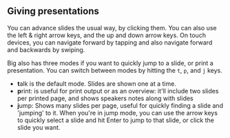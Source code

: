 ## Giving presentations

You can advance slides the usual way, by clicking them. You can also use the left & right arrow keys, and the up and down arrow keys. On touch devices, you can navigate forward by tapping and also navigate forward and backwards by swiping.

Big also has three modes if you want to quickly jump to a slide, or print a presentation. You can switch between modes by hitting the `t`, `p`, and `j` keys.

- **t**alk is the default mode. Slides are shown one at a time.
- **p**rint: is useful for print output or as an overview: it'll include
  two slides per printed page, and shows speakers notes along with slides
- **j**ump: Shows many slides per page, useful for quickly finding a slide and 'jumping' to it. When you're in jump mode, you can use the arrow keys to quickly select a slide and hit Enter to jump to that slide, or click the
  slide you want.

